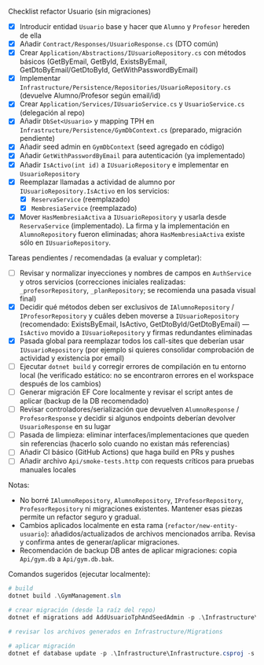 Checklist refactor Usuario (sin migraciones)

- [x] Introducir entidad `Usuario` base y hacer que `Alumno` y `Profesor` hereden de ella
- [x] Añadir `Contract/Responses/UsuarioResponse.cs` (DTO común)
- [x] Crear `Application/Abstractions/IUsuarioRepository.cs` con métodos básicos (GetByEmail, GetById, ExistsByEmail, GetDtoByEmail/GetDtoById, GetWithPasswordByEmail)
- [x] Implementar `Infrastructure/Persistence/Repositories/UsuarioRepository.cs` (devuelve Alumno/Profesor según email/id)
- [x] Crear `Application/Services/IUsuarioService.cs` y `UsuarioService.cs` (delegación al repo)
- [x] Añadir `DbSet<Usuario>` y mapping TPH en `Infrastructure/Persistence/GymDbContext.cs` (preparado, migración pendiente)
- [x] Añadir seed admin en `GymDbContext` (seed agregado en código)
- [x] Añadir `GetWithPasswordByEmail` para autenticación (ya implementado)
- [x] Añadir `IsActivo(int id)` a `IUsuarioRepository` e implementar en `UsuarioRepository`
- [x] Reemplazar llamadas a actividad de alumno por `IUsuarioRepository.IsActivo` en los servicios:
  - [x] `ReservaService` (reemplazado)
  - [x] `MembresiaService` (reemplazado)
 - [x] Mover `HasMembresiaActiva` a `IUsuarioRepository` y usarla desde `ReservaService` (implementado). La firma y la implementación en `AlumnoRepository` fueron eliminadas; ahora `HasMembresiaActiva` existe sólo en `IUsuarioRepository`.

Tareas pendientes / recomendadas (a evaluar y completar):

- [ ] Revisar y normalizar inyecciones y nombres de campos en `AuthService` y otros servicios (correcciones iniciales realizadas: `_profesorRepository`, `_planRepository`; se recomienda una pasada visual final)
- [x] Decidir qué métodos deben ser exclusivos de `IAlumnoRepository` / `IProfesorRepository` y cuáles deben moverse a `IUsuarioRepository` (recomendado: ExistsByEmail, IsActivo, GetDtoById/GetDtoByEmail) — `IsActivo` movido a `IUsuarioRepository` y firmas redundantes eliminadas
- [x] Pasada global para reemplazar todos los call-sites que deberían usar `IUsuarioRepository` (por ejemplo si quieres consolidar comprobación de actividad y existencia por email)
- [ ] Ejecutar `dotnet build` y corregir errores de compilación en tu entorno local (he verificado estático: no se encontraron errores en el workspace después de los cambios)
- [ ] Generar migración EF Core localmente y revisar el script antes de aplicar (backup de la DB recomendado)
- [ ] Revisar controladores/serialización que devuelven `AlumnoResponse` / `ProfesorResponse` y decidir si algunos endpoints deberían devolver `UsuarioResponse` en su lugar
- [ ] Pasada de limpieza: eliminar interfaces/implementaciones que queden sin referencias (hacerlo solo cuando no existan más referencias)
 - [ ] Añadir CI básico (GitHub Actions) que haga build en PRs y pushes
 - [ ] Añadir archivo `Api/smoke-tests.http` con requests críticos para pruebas manuales locales

Notas:
- No borré `IAlumnoRepository`, `AlumnoRepository`, `IProfesorRepository`, `ProfesorRepository` ni migraciones existentes. Mantener esas piezas permite un refactor seguro y gradual.
- Cambios aplicados localmente en esta rama (`refactor/new-entity-usuario`): añadidos/actualizados de archivos mencionados arriba. Revisa y confirma antes de generar/aplicar migraciones.
- Recomendación de backup DB antes de aplicar migraciones: copia `Api/gym.db` a `Api/gym.db.bak`.

Comandos sugeridos (ejecutar localmente):

```powershell
# build
dotnet build .\GymManagement.sln

# crear migración (desde la raíz del repo)
dotnet ef migrations add AddUsuarioTphAndSeedAdmin -p .\Infrastructure\Infrastructure.csproj -s .\Api\Presentation.csproj --context GymDbContext

# revisar los archivos generados en Infrastructure/Migrations

# aplicar migración
dotnet ef database update -p .\Infrastructure\Infrastructure.csproj -s .\Api\Presentation.csproj --context GymDbContext
```
